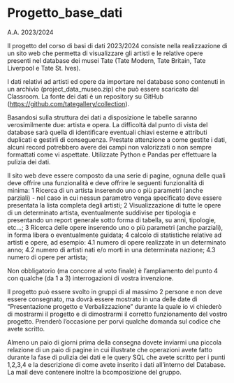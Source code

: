 # Progetto_base_dati
A.A. 2023/2024

Il progetto del corso di basi di dati 2023/2024 consiste nella realizzazione di un sito web che permetta di visualizzare gli artisti e le relative opere presenti nel database dei musei Tate (Tate Modern, Tate Britain, Tate Liverpool e Tate St. Ives).

I dati relativi ad artisti ed opere da importare nel database sono contenuti in un archivio (project_data_museo.zip) che può essere scaricato dal Classroom. La fonte dei dati è un repository su GitHub (https://github.com/tategallery/collection).

Basandosi sulla struttura dei dati a disposizione le tabelle saranno verosimilmente due: artista e opera. La difficoltà dal punto di vista del database sarà quella di identificare eventuali chiavi esterne e attributi duplicati e gestirli di conseguenza. Prestate attenzione a come gestite i dati, alcuni record potrebbero avere dei campi non valorizzati o non sempre formattati come vi aspettate. Utilizzate Python e Pandas per effettuare la pulizia dei dati.

Il sito web deve essere composto da una serie di pagine, ognuna delle quali deve offrire una funzionalità e deve offrire le seguenti funzionalità di minima:
1 Ricerca di un artista inserendo uno o più parametri (anche parziali) - nel caso in cui
nessun parametro venga specificato deve essere presentata la lista completa degli
artisti;
2 Visualizzazione di tutte le opere di un determinato artista, eventualmente suddivise per tipologia e presentando un report generale sotto forma di tabella, su anni, tipologie, etc...;
3 Ricerca delle opere inserendo uno o più parametri (anche parziali), in forma libera o eventualmente guidata;
4 calcolo di statistiche relative ad artisti e opere, ad esempio:
4.1 numero di opere realizzate in un determinato anno;
4.2 numero di artisti nati e/o morti in una determinata nazione;
4.3 numero di opere per artista;

Non obbligatorio (ma concorre al voto finale) è l’ampliamento del punto 4 con qualche (da 1 a 3) interrogazioni di vostra invenzione. 

Il progetto può essere svolto in gruppi di al massimo 2 persone e non deve essere consegnato, ma dovrà essere mostrato in una delle date di “Presentazione progetto e Verbalizzazione” durante la quale io vi chiederò di mostrarmi il progetto e di dimostrarmi il corretto funzionamento del vostro progetto. Prenderò l’occasione per porvi qualche domanda sul codice che avete scritto. 

Almeno un paio di giorni prima della consegna dovete inviarmi una piccola relazione di un paio di pagine in cui illustrate che operazioni avete fatto durante la fase di pulizia dei dati e le query SQL che avete scritto per i punti 1,2,3,4 e la descrizione di come avete inserito i dati all’interno del Database. La mail deve contenere inoltre la bcomposizione del gruppo.

